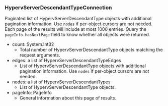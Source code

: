 ### HypervServerDescendantTypeConnection
Paginated list of HypervServerDescendantType objects with additional pagination information. Use `nodes` if per-object cursors are not needed. Each page of the results will include at most 1000 entries. Query the `pageInfo.hasNextPage` field to know whether all objects were returned.

- count: System.Int32
  - Total number of HypervServerDescendantType objects matching the request arguments.
- edges: a list of HypervServerDescendantTypeEdges
  - List of HypervServerDescendantType objects with additional pagination information. Use `nodes` if per-object cursors are not needed.
- nodes: a list of HypervServerDescendantTypes
  - List of HypervServerDescendantType objects.
- pageInfo: PageInfo
  - General information about this page of results.
